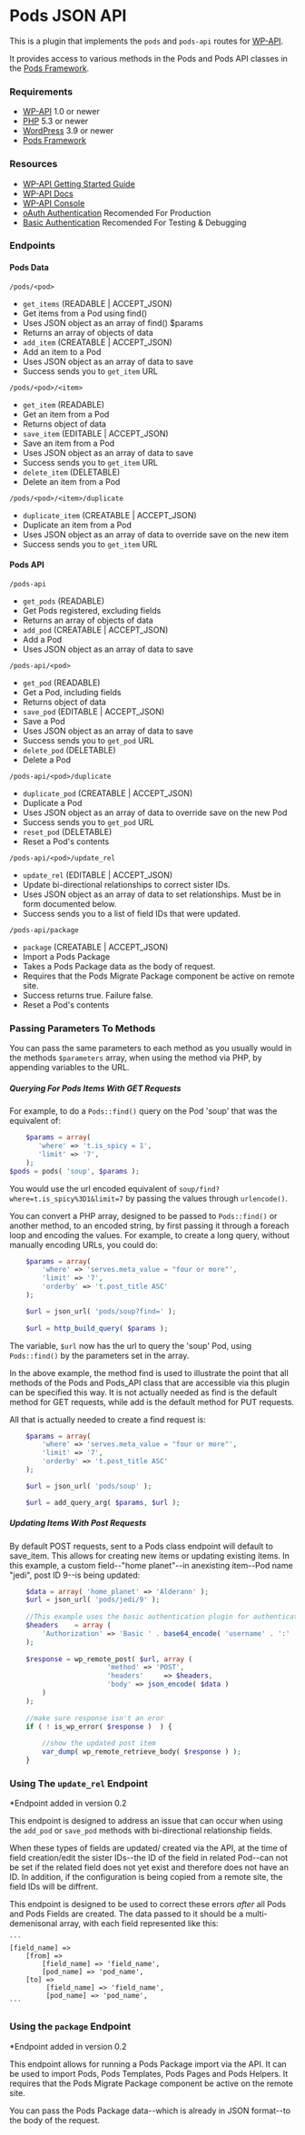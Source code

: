Pods JSON API
===========

This is a plugin that implements the `pods` and `pods-api` routes for [WP-API](https://github.com/WP-API/WP-API).

It provides access to various methods in the Pods and Pods API classes in the [Pods Framework](http://pods.io).

### Requirements

* [WP-API](https://github.com/WP-API/WP-API) 1.0 or newer
* [PHP](http://php.net/) 5.3 or newer
* [WordPress](http://wordpress.org/) 3.9 or newer
* [Pods Framework](http://Pods.io)

### Resources
* [WP-API Getting Started Guide](https://github.com/WP-API/WP-API/blob/master/docs/guides/getting-started.md)
* [WP-API Docs](https://github.com/WP-API/WP-API/blob/master/docs/)
* [WP-API Console](https://github.com/WP-API/api-console)
* [oAuth Authentication](https://github.com/WP-API/OAuth1) Recomended For Production
* [Basic Authentication](https://github.com/WP-API/Basic-Auth) Recomended For Testing & Debugging

### Endpoints

#### Pods Data

`/pods/<pod>`

* `get_items` (READABLE | ACCEPT_JSON)
 * Get items from a Pod using find()
 * Uses JSON object as an array of find() $params
 * Returns an array of objects of data
* `add_item` (CREATABLE | ACCEPT_JSON)
 * Add an item to a Pod
 * Uses JSON object as an array of data to save
 * Success sends you to `get_item` URL

`/pods/<pod>/<item>`

* `get_item` (READABLE)
 * Get an item from a Pod
 * Returns object of data
* `save_item` (EDITABLE | ACCEPT_JSON)
 * Save an item from a Pod
 * Uses JSON object as an array of data to save
 * Success sends you to `get_item` URL
* `delete_item` (DELETABLE)
 * Delete an item from a Pod

`/pods/<pod>/<item>/duplicate`

* `duplicate_item` (CREATABLE | ACCEPT_JSON)
 * Duplicate an item from a Pod
 * Uses JSON object as an array of data to override save on the new item
 * Success sends you to `get_item` URL

#### Pods API

`/pods-api`

* `get_pods` (READABLE)
 * Get Pods registered, excluding fields
 * Returns an array of objects of data
* `add_pod` (CREATABLE | ACCEPT_JSON)
 * Add a Pod
 * Uses JSON object as an array of data to save

`/pods-api/<pod>`

* `get_pod` (READABLE)
 * Get a Pod, including fields
 * Returns object of data
* `save_pod` (EDITABLE | ACCEPT_JSON)
 * Save a Pod
 * Uses JSON object as an array of data to save
 * Success sends you to `get_pod` URL
* `delete_pod` (DELETABLE)
 * Delete a Pod

`/pods-api/<pod>/duplicate`

* `duplicate_pod` (CREATABLE | ACCEPT_JSON)
 * Duplicate a Pod
 * Uses JSON object as an array of data to override save on the new Pod
 * Success sends you to `get_pod` URL
* `reset_pod` (DELETABLE)
 * Reset a Pod's contents

 `/pods-api/<pod>/update_rel`

 * `update_rel` (EDITABLE | ACCEPT_JSON)
  * Update bi-directional relationships to correct sister IDs.
  * Uses JSON object as an array of data to set relationships. Must be in form documented below.
  * Success sends you to a list of field IDs that were updated.

  `/pods-api/package`

  * `package` (CREATABLE | ACCEPT_JSON)
   * Import a Pods Package
   * Takes a Pods Package data as the body of request.
   * Requires that the Pods Migrate Package component be active on remote site.
   * Success returns true. Failure false.
   * Reset a Pod's contents



### Passing Parameters To Methods
You can pass the same parameters to each method as you usually would in the methods `$parameters` array, when using the method via PHP, by appending variables to the URL.

##### Querying For Pods Items With GET Requests

For example, to do a `Pods::find()` query on the Pod 'soup' that was the equivalent of:

```php
    $params = array(
       'where' => 't.is_spicy = 1',
       'limit' => '7',
    );
$pods = pods( 'soup', $params );
```

You would use the url encoded equivalent of `soup/find?where=t.is_spicy%3D1&limit=7` by passing the values through `urlencode()`.

You can convert a PHP array, designed to be passed to `Pods::find()` or another method, to an encoded string, by first passing it through a foreach loop and encoding the values. For example, to create a long query, without manually encoding URLs, you could do:

```php
    $params = array(
        'where' => 'serves.meta_value = "four or more"',
        'limit' => '7',
        'orderby' => 't.post_title ASC'
    );

    $url = json_url( 'pods/soup?find=' );
    
    $url = http_build_query( $params );
```
The variable, `$url` now has the url to query the 'soup' Pod, using `Pods::find()` by the parameters set in the array.

In the above example, the method find is used to illustrate the point that all methods of the Pods and Pods_API class that are accessible via this plugin can be specified this way. It is not actually needed as find is the default method for GET requests, while add is the default method for PUT requests.

All that is actually needed to create a find request is:

```php
    $params = array(
        'where' => 'serves.meta_value = "four or more"',
        'limit' => '7',
        'orderby' => 't.post_title ASC'
    );

    $url = json_url( 'pods/soup' );

    $url = add_query_arg( $params, $url );
```

##### Updating Items With Post Requests
By default POST requests, sent to a Pods class endpoint will default to save_item. This allows for creating new items or updating existing items. In this example, a custom field--"home planet"--in anexisting item--Pod name "jedi", post ID 9--is being updated:

```php
    $data = array( 'home_planet' => 'Alderann' );
    $url = json_url( 'pods/jedi/9' );
    
    //This example uses the basic authentication plugin for authentication
    $headers    = array (
        'Authorization' => 'Basic ' . base64_encode( 'username' . ':' . 'password' ),
    );
 
    $response = wp_remote_post( $url, array (
                        'method' => 'POST',
						'headers'     => $headers,
                        'body' => json_encode( $data )
        )
    );
    
    //make sure response isn't an eror
    if ( ! is_wp_error( $response )  ) {
    
        //show the updated post item
        var_dump( wp_remote_retrieve_body( $response ) );
    }
```

### Using The `update_rel` Endpoint
*Endpoint added in version 0.2

This endpoint is designed to address an issue that can occur when using the `add_pod` or `save_pod` methods with bi-directional relationship fields.

When these types of fields are updated/ created via the API, at the time of field creation/edit the sister IDs--the ID of the field in related Pod--can not be set if the related field does not yet exist and therefore does not have an ID. In addition, if the configuration is being copied from a remote site, the field IDs will be diffrent.

This endpoint is designed to be used to correct these errors <em>after</em> all Pods and Pods Fields are created. The data passed to it should be a multi-demenisonal array, with each field represented like this:

    ```
    [field_name] =>
        [from] =>
            [field_name] => 'field_name',
            [pod_name] => 'pod_name',
        [to] =>
             [field_name] => 'field_name',
             [pod_name] => 'pod_name',
    ```

### Using the `package` Endpoint
*Endpoint added in version 0.2

This endpoint allows for running a Pods Package import via the API. It can be used to import Pods, Pods Templates, Pods Pages and Pods Helpers. It requires that the Pods Migrate Package component be active on the remote site.

You can pass the Pods Package data--which is already in JSON format--to the body of the request.
